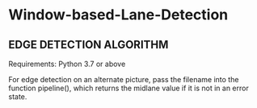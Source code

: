 # Window-based-Lane-Detection

## EDGE DETECTION ALGORITHM

Requirements: Python 3.7 or above

For edge detection on an alternate picture, pass the filename into the function pipeline(), which returns the
midlane value if it is not in an error state. 

